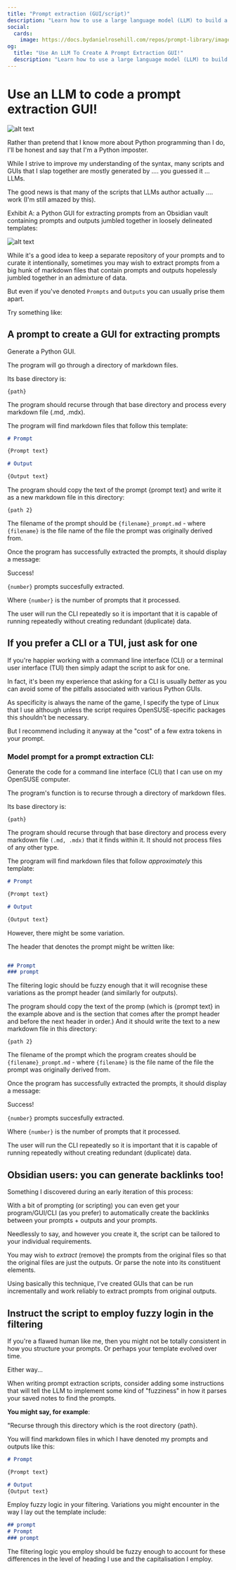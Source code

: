 ```yaml
---
title: "Prompt extraction (GUI/script)"
description: "Learn how to use a large language model (LLM) to build a simple GUI for prompt extraction."
social:
  cards:
    image: https://docs.bydanielrosehill.com/repos/prompt-library/images/sloth-and-sieve.webp
og:
  title: "Use An LLM To Create A Prompt Extraction GUI!"
  description: "Learn how to use a large language model (LLM) to build a simple GUI for prompt extraction."
---
```


# Use an LLM to code a prompt extraction GUI!

![alt text](../images/sloth-and-sieve.webp)

Rather than pretend that I know more about Python programming than I do, I'll be honest and say that I'm a Python imposter. 

While I strive to improve my understanding of the syntax, many scripts and GUIs that I slap together are mostly generated by .... you guessed it ... LLMs.

The good news is that many of the scripts that LLMs author actually .... work (I'm still amazed by this).

Exhibit A: a Python GUI for extracting prompts from an Obsidian vault containing prompts and outputs jumbled together in loosely delineated templates:

![alt text](../images/prompt-extractor-v3.png)

While it's a good idea to keep a separate repository of your prompts and to curate it intentionally, sometimes you may wish to extract prompts from a big hunk of markdown files that contain prompts and outputs hopelessly jumbled together in an admixture of data. 

But even if you've denoted `Prompts` and `Outputs` you can usually prise them apart.

Try something like:

## A prompt to create a GUI for extracting prompts

Generate a Python GUI.

The program will go through a directory of markdown files.

Its base directory is:

`{path}`

The program should recurse through that base directory and process every markdown file (.md, .mdx).

The program will find markdown files that follow this template:

```markdown
# Prompt

{Prompt text}

# Output

{Output text}
```

The program should copy the text of the prompt {prompt text} and write it as a new markdown file in this directory:

`{path 2}`

The filename of the prompt should be `{filename}_prompt.md` - where `{filename}` is the file name of the file the prompt was originally derived from. 

Once the program has successfully extracted the prompts, it should display a message:

Success!

`{number}` prompts succesfully extracted.

Where `{number}` is the number of prompts that it processed.

The user will run the CLI repeatedly so it is important that it is capable of running repeatedly without creating redundant (duplicate) data.


## If you prefer a CLI or a TUI, just ask for one

If you're happier working with a command line interface (CLI) or a terminal user interface (TUI) then simply adapt the script to ask for one.

In fact, it's been my experience that asking for a CLI is usually *better* as you can avoid some of the pitfalls associated with various Python GUIs.

As specificity is always the name of the game, I specify the type of Linux that I use although unless the script requires OpenSUSE-specific packages this shouldn't be necessary. 

But I recommend including it anyway at the "cost" of a few extra tokens in your prompt.

### Model prompt for a prompt extraction CLI:

Generate the code for a command line interface (CLI) that I can use on my OpenSUSE computer.

The program's function is to recurse through a directory of markdown files.

Its base directory is:

`{path}`

The program should recurse through that base directory and process every markdown file `(.md, .mdx)` that it finds within it. It should not process files of any other type.

The program will find markdown files that follow *approximately* this template:

```markdown
# Prompt

{Prompt text}

# Output

{Output text}
```

However, there might be some variation. 

The header that denotes the prompt might be written like:

```markdown

## Prompt
### prompt
```

The filtering logic should be fuzzy enough that it will recognise these variations as the prompt header (and similarly for outputs).

The program should copy the text of the promp (which is {prompt text} in the example above and is the section that comes after the prompt header and before the next header in order.) And it should write the text to a new markdown file in this directory:

`{path 2}`

The filename of the prompt which the program creates should be `{filename}_prompt.md` - where `{filename}` is the file name of the file the prompt was originally derived from. 

Once the program has successfully extracted the prompts, it should display a message:

Success!

`{number}` prompts succesfully extracted.

Where `{number}` is the number of prompts that it processed.

The user will run the CLI repeatedly so it is important that it is capable of running repeatedly without creating redundant (duplicate) data.

## Obsidian users: you can generate backlinks too!

Something I discovered during an early iteration of this process:

With a bit of prompting (or scripting) you can even get your program/GUI/CLI (as you prefer) to automatically create the backlinks between your prompts + outputs and your prompts.

Needlessly to say, and however you create it, the script can be tailored to your individual requirements. 

You may wish to *extract* (remove) the prompts from the original files so that the original files are just the outputs. Or parse the note into its constituent elements. 

Using basically this technique, I've created GUIs that can be run incrementally and work reliably to extract prompts from original outputs.

## Instruct the script to employ fuzzy login in the filtering

If you're a flawed human like me, then you might not be totally consistent in how you structure your prompts. Or perhaps your template evolved over time. 

Either way...

When writing prompt extraction scripts, consider adding some instructions that will tell the LLM to implement some kind of "fuzziness" in how it parses your saved notes to find the prompts.

**You might say, for example**:

"Recurse through this directory which is the root directory {path}.

You will find markdown files in which I have denoted my prompts and outputs like this:

```markdown
# Prompt

{Prompt text}

# Output
{Output text}
```

Employ fuzzy logic in your filtering. Variations you might encounter in the way I lay out the template include:

```markdown
## prompt
# Prompt
### prompt
```

The filtering logic you employ should be fuzzy enough to account for these differences in the level of heading I use and the capitalisation I employ.
